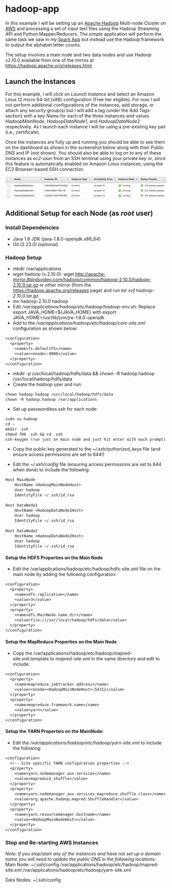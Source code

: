 # hadoop-app

In this example I will be setting up an [Apache Hadoop](https://hadoop.apache.org/) Multi-node Cluster on [AWS](https://aws.amazon.com/) and processing a set of input text files using the Hadoop Streaming API and Python Mapper/Reducers. The simple application will perform the same task we saw in my [Spark App](https://github.com/spineo/spark-app) but instead use the Hadoop framework to output the alphabet letter counts.

The setup involves a main node and two data nodes and use Hadoop v2.10.0 available from one of the mirros at https://hadoop.apache.org/releases.html

## Launch the Instances

For this example, I will click on _Launch Instance_ and select an Amazon Linux t2.micro 64-bit (x86) configuration (Free tier eligible). For now I will not perform additional configurations of the instances, add storage, or attach any security group(s) but I will add a tag (under the _Add Tags_ section) with a key _Name_ for each of the three instances and values _HadoopMainNode_, _HadoopDataNode1_, and _HadoopDataNode2_ respectively. As I launch each instance I will be using a pre-existing key pair (i.e., certificate).

Once the instances are fully up and running you should be able to see them on the dashboard as shown in the screenshot below along with their Public DNS and IP (not shown). You should also be able to log on to any of these instances as _ec2-user_ from an SSH terminal using your private key or, since this feature is automatically enabled on Amazon Linux instances, using the EC2 Browser-based SSH connection.  

![Running Instances](images/running_instances.png)

## Additional Setup for each Node (as _root_ user)

### Install Dependencies

* Java 1.8 JDK (java-1.8.0-openjdk.x86_64)
* Git (2.23.0) (optional)

### Hadoop Setup

* mkdir /var/applications
* wget hadoop (v.2.10.0): wget http://apache-mirror.8birdsvideo.com/hadoop/common/hadoop-2.10.0/hadoop-2.10.0.tar.gz or other mirror (from the https://hadoop.apache.org/releases page) and run _tar xvf hadoop-2.10.0.tar.gz_
* mv hadoop-2.10.0 hadoop
* Edit _/var/applications/hadoop/etc/hadoop/hadoop-env.sh_:
    Replace export JAVA_HOME=${JAVA_HOME} with export JAVA_HOME=/usr/lib/jvm/jre-1.8.0-openjdk
* Add to the  _/var/applications/hadoop/etc/hadoop/core-site.xml_ configuration as shown below:
```
<configuration>
  <property>
    <name>fs.defaultFS</name>
    <value><nnode>:9000</value>
  </property>
</configuration>
```
* mkdir -p /usr/local/hadoop/hdfs/data && chown -R hadoop.hadoop /usr/local/hadoop/hdfs/data
* Create the _hadoop_ user and run:
```
chown hadoop.hadoop /usr/local/hadoop/hdfs/data
chown -R hadoop.hadoop /var/applications
```
* Set up passwordless ssh for each node:
```
sudo su hadoop
cd ~
mkdir .ssh
chmod 700 .ssh && cd .ssh
ssh-keygen (run just on main node and just hit enter with each prompt)
```
* Copy the public key generated to the _~/.ssh/authorized_keys_ file (and ensure access permissions are set to 644!)

* Edit the _~/.ssh/config_ file (ensuring access permissions are set to 644 when done) to include the following:
```
Host MainNode
    HostName <HadoopMainNodeHost>
    User hadoop
    IdentityFile ~/.ssh/id_rsa

Host DataNode1
    HostName <HadoopDataNode1Host>
    User hadoop
    IdentityFile ~/.ssh/id_rsa

Host DataNode2
    HostName <HadoopDataNode2Host>
    User hadoop
    IdentityFile ~/.ssh/id_rsa
```

#### Setup the HDFS Properties on the Main Node

* Edit the /var/applications/hadoop/etc/hadoop/hdfs-site.xml file on the main node by adding the following configuration:
```
<configuration>
  <property>
    <name>dfs.replication</name>
    <value>3</value>
  </property>
  <property>
    <name>dfs.MainNode.name.dir</name>
    <value>file:///usr/local/hadoop/hdfs/data</value>
  </property>
</configuration>
```

#### Setup the MapReduce Properties on the Main Node

* Copy the /var/applications/hadoop/etc/hadoop/mapred-site.xml.template to _mapred-site.xml_ in the same directory and edit to include:
```
<configuration>
  <property>
    <name>mapreduce.jobtracker.address</name>
    <value><nnode><HadoopMainNodeHost>:54311</value>
  </property>
  <property>
    <name>mapreduce.framework.name</name>
    <value>yarn</value>
  </property>
</configuration>
```

#### Setup the YARN Properties on the MainNode:

* Edit the _/var/applications/hadoop/etc/hadoop/yarn-site.xml_ to include the following:
```
<configuration>
  <!-- Site specific YARN configuration properties -->
  <property>
    <name>yarn.nodemanager.aux-services</name>
    <value>mapreduce_shuffle</value>
  </property>
  <property>
    <name>yarn.nodemanager.aux-services.mapreduce.shuffle.class</name>
    <value>org.apache.hadoop.mapred.ShuffleHandler</value>
  </property>
  <property>
    <name>yarn.resourcemanager.hostname</name>
    <value><HadoopMainNodeHost></value>
  </property>
</configuration>
```

### Stop and Re-starting AWS Instances

_Note: If you stop/start any of the instances and have not set up a domain name you will need to update the public DNS in the following locations:_
Main Node:
~/.ssh/config
/var/applications/hadoop/etc/hadoop/mapred-site.xml
/var/applications/hadoop/etc/hadoop/yarn-site.xml

Data Nodes:
~/.ssh/config
